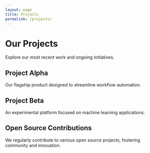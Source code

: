 ```yaml
---
layout: page
title: Projects
permalink: /projects/
---
```


# Our Projects

Explore our most recent work and ongoing initiatives.

## Project Alpha

Our flagship product designed to streamline workflow automation.

## Project Beta

An experimental platform focused on machine learning applications.

## Open Source Contributions

We regularly contribute to various open source projects, fostering community and innovation.